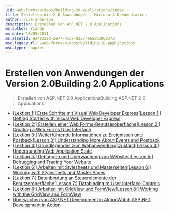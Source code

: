 ```yaml
---
uid: web-forms/videos/building-20-applications/index
title: Erstellen die 2.0-Anwendungen | Microsoft-Dokumentation
author: rick-anderson
description: Erstellen von ASP.NET 2.0 Applications
ms.author: riande
ms.date: 10/05/2011
ms.assetid: ea40322d-2e77-4c37-8227-e650b286e373
msc.legacyurl: /web-forms/videos/building-20-applications
msc.type: chapter
---
```

<a name="building-20-applications"></a><span data-ttu-id="87cb1-103">Erstellen von Anwendungen der Version 2.0</span><span class="sxs-lookup"><span data-stu-id="87cb1-103">Building 2.0 Applications</span></span>
====================
> <span data-ttu-id="87cb1-104">Erstellen von ASP.NET 2.0 Applications</span><span class="sxs-lookup"><span data-stu-id="87cb1-104">Building ASP.NET 2.0 Applications</span></span>


- <span data-ttu-id="87cb1-105">[[Lektion 1:] Erste Schritte mit Visual Web Developer Express](lesson-1-getting-started-with-visual-web-developer-express.md)</span><span class="sxs-lookup"><span data-stu-id="87cb1-105">[[Lesson 1:] Getting Started with Visual Web Developer Express](lesson-1-getting-started-with-visual-web-developer-express.md)</span></span>
- <span data-ttu-id="87cb1-106">[[Lektion 2:] Erstellen einer Web Forms-Benutzeroberfläche](lesson-2-creating-a-web-forms-user-interface.md)</span><span class="sxs-lookup"><span data-stu-id="87cb1-106">[[Lesson 2:] Creating a Web Forms User Interface](lesson-2-creating-a-web-forms-user-interface.md)</span></span>
- <span data-ttu-id="87cb1-107">[[Lektion 3:] Weiterführende Informationen zu Ereignissen und Postback](lesson-3-understanding-more-about-events-and-postback.md)</span><span class="sxs-lookup"><span data-stu-id="87cb1-107">[[Lesson 3:] Understanding More About Events and Postback](lesson-3-understanding-more-about-events-and-postback.md)</span></span>
- <span data-ttu-id="87cb1-108">[[Lektion 4:] Grundlegendes zum Webanwendungszustand](lesson-4-understanding-web-application-state.md)</span><span class="sxs-lookup"><span data-stu-id="87cb1-108">[[Lesson 4:] Understanding Web Application State](lesson-4-understanding-web-application-state.md)</span></span>
- <span data-ttu-id="87cb1-109">[[Lektion 5:] Debuggen und Überwachung von Websites](lesson-5-debugging-and-tracing-your-website.md)</span><span class="sxs-lookup"><span data-stu-id="87cb1-109">[[Lesson 5:] Debugging and Tracing Your Website](lesson-5-debugging-and-tracing-your-website.md)</span></span>
- <span data-ttu-id="87cb1-110">[[Lektion 6:] Arbeiten mit Stylesheets und Masterseiten](lesson-6-working-with-stylesheets-and-master-pages.md)</span><span class="sxs-lookup"><span data-stu-id="87cb1-110">[[Lesson 6:] Working with Stylesheets and Master Pages](lesson-6-working-with-stylesheets-and-master-pages.md)</span></span>
- <span data-ttu-id="87cb1-111">[[Lektion 7:] Datenbindung an Steuerelemente der Benutzeroberfläche](lesson-7-databinding-to-user-interface-controls.md)</span><span class="sxs-lookup"><span data-stu-id="87cb1-111">[[Lesson 7:] Databinding to User Interface Controls](lesson-7-databinding-to-user-interface-controls.md)</span></span>
- <span data-ttu-id="87cb1-112">[[Lektion 8:] Arbeiten mit GridView und FormView](lesson-8-working-with-the-gridview-and-formview.md)</span><span class="sxs-lookup"><span data-stu-id="87cb1-112">[[Lesson 8:] Working with the GridView and FormView](lesson-8-working-with-the-gridview-and-formview.md)</span></span>
- [<span data-ttu-id="87cb1-113">Überwachen von ASP.NET Development in Aktion</span><span class="sxs-lookup"><span data-stu-id="87cb1-113">Watch ASP.NET Development in Action</span></span>](watch-aspnet-development-in-action.md)
